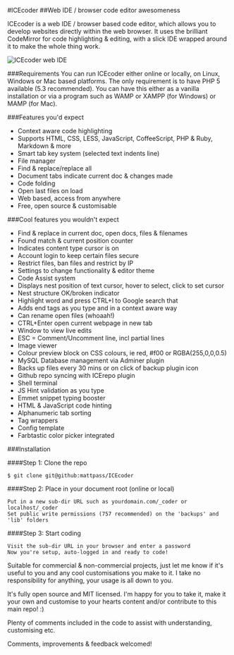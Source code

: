 #ICEcoder
##Web IDE / browser code editor awesomeness

ICEcoder is a web IDE / browser based code editor, which allows you to develop websites directly within the web browser. It uses the brilliant CodeMirror for code highlighting & editing, with a slick IDE wrapped around it to make the whole thing work.

<img src="http://icecoder.net/images/icecoder-v2-2-browser-code-editor.png" alt="ICEcoder web IDE">

###Requirements
You can run ICEcoder either online or locally, on Linux, Windows or Mac based platforms. The only requirement is to have PHP 5 available (5.3 recommended). You can have this either as a vanilla installation or via a program such as WAMP or XAMPP (for Windows) or MAMP (for Mac).

###Features you'd expect
* Context aware code highlighting
* Supports HTML, CSS, LESS, JavaScript, CoffeeScript, PHP & Ruby, Markdown & more
* Smart tab key system (selected text indents line)
* File manager
* Find & replace/replace all
* Document tabs indicate current doc & changes made
* Code folding
* Open last files on load
* Web based, access from anywhere
* Free, open source & customisable

###Cool features you wouldn't expect
* Find & replace in current doc, open docs, files & filenames
* Found match & current position counter
* Indicates content type cursor is on
* Account login to keep certain files secure
* Restrict files, ban files and restrict by IP
* Settings to change functionality & editor theme
* Code Assist system
* Displays nest position of text cursor, hover to select, click to set cursor
* Nest structure OK/broken indicator
* Highlight word and press CTRL+I to Google search that
* Adds end tags as you type and in a context aware way
* Can rename open files (whoaah!)
* CTRL+Enter open current webpage in new tab
* Window to view live edits
* ESC = Comment/Uncomment line, incl partial lines
* Image viewer
* Colour preview block on CSS colours, ie red, #f00 or  RGBA(255,0,0,0.5)
* MySQL Database management via Adminer plugin
* Backs up files every 30 mins or on click of backup plugin icon
* Github repo syncing with ICErepo plugin
* Shell terminal
* JS Hint validation as you type
* Emmet snippet typing booster
* HTML & JavaScript code hinting
* Alphanumeric tab sorting
* Tag wrappers
* Config template
* Farbtastic color picker integrated

###Installation

####Step 1: Clone the repo

```
$ git clone git@github:mattpass/ICEcoder
```

####Step 2: Place in your document root (online or local)
```
Put in a new sub-dir URL such as yourdomain.com/_coder or localhost/_coder
Set public write permissions (757 recommended) on the 'backups' and 'lib' folders
```

####Step 3: Start coding
```
Visit the sub-dir URL in your browser and enter a password
Now you're setup, auto-logged in and ready to code!
```

Suitable for commercial & non-commercial projects, just let me know if it's useful to you and any cool customisations you make to it. I take no responsibility for anything, your usage is all down to you.

It's fully open source and MIT licensed. I'm happy for you to take it, make it your own and customise to your hearts content and/or contribute to this main repo! :)

Plenty of comments included in the code to assist with understanding, customising etc.

Comments, improvements & feedback welcomed!